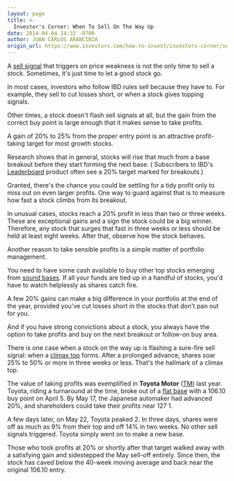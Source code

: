 ```yaml
---
layout: page
title: >-
  Investor's Corner: When To Sell On The Way Up
date: 2014-04-04 14:32 -0700
author: JUAN CARLOS ARANCIBIA
origin_url: https://www.investors.com/how-to-invest/investors-corner/selling-on-the-way-up
---
```





A [sell signal](http://education.investors.com/ibd-university/451104-sell-signals.aspx?nav=IBDUCourse4) that triggers on price weakness is not the only time to sell a stock. Sometimes, it's just time to let a good stock go.

  

In most cases, investors who follow IBD rules sell because they have to. For example, they sell to cut losses short, or when a stock gives topping signals.

  

Other times, a stock doesn't flash sell signals at all, but the gain from the correct buy point is large enough that it makes sense to take profits.

  

A gain of 20% to 25% from the proper entry point is an attractive profit-taking target for most growth stocks.

  

Research shows that in general, stocks will rise that much from a base breakout before they start forming the next base. ( Subscribers to IBD's [Leaderboard](http://leaderboard.investors.com/leaderboard/leaders/default.aspx) product often see a 20% target marked for breakouts.)

  

Granted, there's the chance you could be settling for a tidy profit only to miss out on even larger profits. One way to guard against that is to measure how fast a stock climbs from its breakout.

  

In unusual cases, stocks reach a 20% profit in less than two or three weeks. These are exceptional gains and a sign the stock could be a big winner. Therefore, any stock that surges that fast in three weeks or less should be held at least eight weeks. After that, observe how the stock behaves.

  

Another reason to take sensible profits is a simple matter of portfolio management.

  

You need to have some cash available to buy other top stocks emerging from [sound bases](http://education.investors.com/ibd-university/452143-451682-charting-the-course-base-patterns-part-i.aspx). If all your funds are tied up in a handful of stocks, you'd have to watch helplessly as shares catch fire.

  

A few 20% gains can make a big difference in your portfolio at the end of the year, provided you've cut losses short in the stocks that don't pan out for you.

  

And if you have strong convictions about a stock, you always have the option to take profits and buy on the next breakout or follow-on buy area.

  

There is one case when a stock on the way up is flashing a sure-fire sell signal: when a [climax top](http://education.investors.com/ibd-university/451104-451079-sell-signals-climax-runs.aspx) forms. After a prolonged advance, shares soar 25% to 50% or more in three weeks or less. That's the hallmark of a climax top.

  

The value of taking profits was exemplified in **Toyota Motor** ([TM](https://research.investors.com/quote.aspx?symbol=TM)) last year. Toyota, riding a turnaround at the time, broke out of a [flat base](http://education.investors.com/ibd-university/452143-451713-charting-the-course-base-patterns-part-ii.aspx) with a 106.10 buy point on April 5. By May 17, the Japanese automaker had advanced 20%, and shareholders could take their profits near 127 1.

  

A few days later, on May 22, Toyota peaked 2. In three days, shares were off as much as 9% from their top and off 14% in two weeks. No other sell signals triggered. Toyota simply went on to make a new base.

  

Those who took profits at 20% or shortly after that target walked away with a satisfying gain and sidestepped the May sell-off entirely. Since then, the stock has caved below the 40-week moving average and back near the original 106.10 entry.




